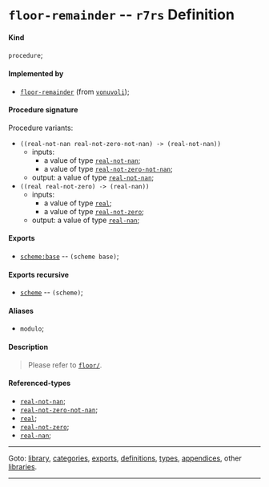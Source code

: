 

<a id='definition__r7rs__floor-remainder'></a>

# `floor-remainder` -- `r7rs` Definition


<a id='definition__r7rs__floor-remainder__kind'></a>

#### Kind

`procedure`;


<a id='definition__r7rs__floor-remainder__implemented-by'></a>

#### Implemented by

 * [`floor-remainder`](../../vonuvoli/definitions/floor-remainder.md#definition__vonuvoli__floor-remainder) (from [`vonuvoli`](../../vonuvoli/_index.md#library__vonuvoli));


<a id='definition__r7rs__floor-remainder__procedure-signature'></a>

#### Procedure signature

Procedure variants:
 * `((real-not-nan real-not-zero-not-nan) -> (real-not-nan))`
   * inputs:
     * a value of type [`real-not-nan`](../../r7rs/types/real-not-nan.md#type__r7rs__real-not-nan);
     * a value of type [`real-not-zero-not-nan`](../../r7rs/types/real-not-zero-not-nan.md#type__r7rs__real-not-zero-not-nan);
   * output: a value of type [`real-not-nan`](../../r7rs/types/real-not-nan.md#type__r7rs__real-not-nan);
 * `((real real-not-zero) -> (real-nan))`
   * inputs:
     * a value of type [`real`](../../r7rs/types/real.md#type__r7rs__real);
     * a value of type [`real-not-zero`](../../r7rs/types/real-not-zero.md#type__r7rs__real-not-zero);
   * output: a value of type [`real-nan`](../../r7rs/types/real-nan.md#type__r7rs__real-nan);


<a id='definition__r7rs__floor-remainder__exports'></a>

#### Exports

 * [`scheme:base`](../../r7rs/exports/scheme_3a_base.md#export__r7rs__scheme_3a_base) -- `(scheme base)`;


<a id='definition__r7rs__floor-remainder__exports-recursive'></a>

#### Exports recursive

 * [`scheme`](../../r7rs/exports/scheme.md#export__r7rs__scheme) -- `(scheme)`;


<a id='definition__r7rs__floor-remainder__aliases'></a>

#### Aliases

 * `modulo`;


<a id='definition__r7rs__floor-remainder__description'></a>

#### Description

> Please refer to [`floor/`](../../r7rs/definitions/floor_2f.md#definition__r7rs__floor_2f).


<a id='definition__r7rs__floor-remainder__referenced-types'></a>

#### Referenced-types

 * [`real-not-nan`](../../r7rs/types/real-not-nan.md#type__r7rs__real-not-nan);
 * [`real-not-zero-not-nan`](../../r7rs/types/real-not-zero-not-nan.md#type__r7rs__real-not-zero-not-nan);
 * [`real`](../../r7rs/types/real.md#type__r7rs__real);
 * [`real-not-zero`](../../r7rs/types/real-not-zero.md#type__r7rs__real-not-zero);
 * [`real-nan`](../../r7rs/types/real-nan.md#type__r7rs__real-nan);

----

Goto: [library](../../r7rs/_index.md#library__r7rs), [categories](../../r7rs/categories/_index.md#toc__r7rs__categories), [exports](../../r7rs/exports/_index.md#toc__r7rs__exports), [definitions](../../r7rs/definitions/_index.md#toc__r7rs__definitions), [types](../../r7rs/types/_index.md#toc__r7rs__types), [appendices](../../r7rs/appendices/_index.md#toc__r7rs__appendices), other [libraries](../../_libraries.md#toc__libraries).

----

